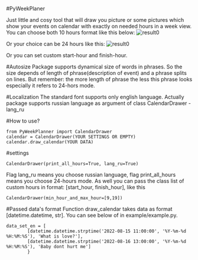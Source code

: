 #PyWeekPlaner

Just little and cosy tool that will draw you picture or some pictures which show your events on calendar with exactly on needed hours in a week view.
You can choose both 10 hours format like this below: 
![result0](https://user-images.githubusercontent.com/113614995/190493531-7b221dba-4c61-4d8f-95da-eaa0dd526200.png)


Or your choice can be 24 hours like this:
![result0](https://user-images.githubusercontent.com/113614995/190488120-292b587a-94bd-49e9-a031-c7f4f750de47.png)

Or you can set custom start-hour and finish-hour.

#Autosize
Package supports dynamical size of words in phrases. So the size depends of length of phrase(description of event) and a phrase splits on lines. But remember: the more length of phrase the less this phrase looks especially it refers to 24-hors mode.

#Localization
The standard font supports only english language. Actually package supports russian language as argument of class CalendarDrawer - lang_ru

#How to use?
```
from PyWeekPlanner import CalendarDrawer
calendar = CalendarDrawer(YOUR SETTINGS OR EMPTY)
calendar.draw_calendar(YOUR DATA)
```
#settings

```
CalendarDrawer(print_all_hours=True, lang_ru=True)
```
Flag lang_ru means you choose russian language, flag print_all_hours means you choose 24-hours mode. As well you can pass the class list of custom hours in format: [start_hour, finish_hour], like this 

```
CalendarDrawer(min_hour_and_max_hour=[9,19])
```

#Passed data's format
Function draw_calendar takes data as format [datetime.datetime, str]. You can see below of in example/example.py.

```
data_set_en = [
        [datetime.datetime.strptime('2022-08-15 11:00:00', '%Y-%m-%d %H:%M:%S'), 'What is love?'],
        [datetime.datetime.strptime('2022-08-16 13:00:00', '%Y-%m-%d %H:%M:%S'), 'Baby dont hurt me']
        }
```
